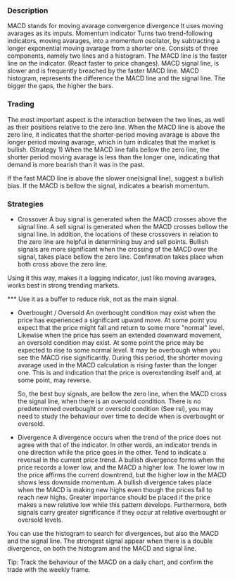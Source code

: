 ### Description

MACD stands for moving avarage convergence divergence
It uses moving avarages as its imputs.
Momentum indicator
Turns two trend-following indicators, moving avarages, into a momentum oscilator, by subtracting a longer exponential moving avarage from a shorter one.
Consists of three components, namely two lines and a histogram.
The MACD line is the faster line on the indicator. (React faster to price changes).
MACD signal line, is slower and is frequently breached by the faster MACD line.
MACD histogram, represents the difference the MACD line and the signal line. The bigger the gaps, the higher the bars.

### Trading

The most important aspect is the interaction between the two lines, as well as their positions relative to the zero line.
When the MACD line is above the zero line, it indicates that the shorter-period moving avarage is above the longer period moving avarage, which in turn indicates that the market is bullish. (Strategy 1)
When the MACD line falls bellow the zero line, the shorter period moving avarage is less than the longer one, indicating that demand is more bearish than it was in the past.

If the fast MACD line is above the slower one(signal line), suggest a bullish bias.
If the MACD is bellow the signal, indicates a bearish momentum.

### Strategies

- Crossover
  A buy signal is generated when the MACD crosses above the signal line.
  A sell signal is generated when the MACD crosses bellow the signal line.
  In addition, the locations of these crossovers in relation to the zero line are helpful in determining buy and sell points.
  Bullish signals are more significant when the crossing of the MACD over the signal, takes place bellow the zero line.
  Confirmation takes place when both cross above the zero line.

Using it this way, makes it a lagging indicator, just like moving avarages, works best in strong trending markets.

\*\*\* Use it as a buffer to reduce risk, not as the main signal.

- Overbought / Oversold
  An overbought condition may exist when the price has experienced a significant upward move.
  At some point you expect that the price might fall and return to some more "normal" level.
  Likewise when the price has seem an extended downward movement, an oversold condition may exist.
  At some point the price may be expected to rise to some normal level.
  It may be overbough when you see the MACD rise significantly.
  During this period, the shorter moving avarage used in the MACD calculation is rising faster than the longer one. This is and indication that the price is overextending itself and, at some point, may reverse.

  So, the best buy signals, are bellow the zero line, when the MACD cross the signal line, when there is an oversold condition.
  There is no predetermined overbought or oversold condition (See rsi), you may need to study the behaviour over time to decide when is overbought or oversold.

- Divergence
  A divergence occurs when the trend of the price does not agree with that of the indicator. In other words, an indicator trends in one direction while the price goes in the other.
  Tend to indicate a reversal in the current price trend.
  A bullish divergence forms when the price records a lower low, and the MACD a higher low. The lower low in the price affirms the current downtrend, but the higher low in the MACD shows less downside momentum.
  A bullish divergence takes place when the MACD is making new highs even though the prices fail to reach new highs. Greater importance should be placed if the price makes a new relative low while this pattern develops.
  Furthermore, both signals carry greater significance if they occur at relative overbought or oversold levels.

You can use the histogram to search for divergences, but also the MACD and the signal line. The strongest signal appear when there is a double divergence, on both the histogram and the MACD and signal line.

Tip: Track the behaviour of the MACD on a daily chart, and confirm the trade with the weekly frame.
